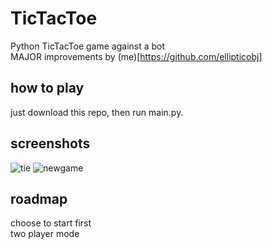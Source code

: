 # TicTacToe
Python TicTacToe game against a bot  
MAJOR improvements by (me)[https://github.com/ellipticobj]  

## how to play
just download this repo, then run main.py.

## screenshots
![tie](http://github.com/ellipticobj/TicTacToe/blob/main/images/tie.png)
![newgame](http://github.com/ellipticobj/TicTacToe/blob/main/images/newgame.ng)

## roadmap
choose to start first  
two player mode
